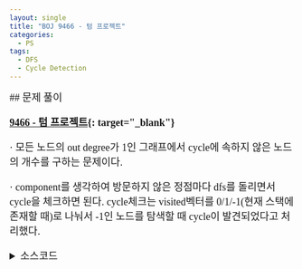 ```yaml
---
layout: single
title: "BOJ 9466 - 텀 프로젝트"
categories:
  - PS
tags:
  - DFS
  - Cycle Detection
---
```


<div markdown="1" style="font-size:18px;font-family:'Consolas', 맑은 고딕;">
## 문제 풀이

**[9466 - 텀 프로젝트](https://www.acmicpc.net/problem/9466){: target="_blank"}**

· 모든 노드의 out degree가 1인 그래프에서 cycle에 속하지 않은 노드의 개수를 구하는 문제이다.

· component를 생각하여 방문하지 않은 정점마다 dfs를 돌리면서 cycle을 체크하면 된다. cycle체크는 visited벡터를 0/1/-1(현재 스택에 존재할 때)로 나눠서 -1인 노드를 탐색할 때 cycle이 발견되었다고 처리했다.

<details>
<summary>소스코드</summary>
<div markdown="1" style="font-size:20px;font-family:'Consolas', 맑은 고딕;">
```cpp
#include<cstdio>
#include<vector>
#include<stack>
using namespace std;
typedef vector<int> vi;

int main()
{
	int t, n;
	vi res;
	scanf("%d", &t);
	while(t--){
		scanf("%d", &n);
		int cidx=0, gidx=1;
		vi g(n), visited(n, 0), group(n, 0);
		for(int i=0;i<n;i++){
			int t;
			scanf("%d", &t);
			g[i]=--t;
		}
		
		while(cidx!=n){
			if(visited[cidx]!=0){
				cidx++;
				continue;
			}
			stack<int> st;
			st.push(cidx);
			visited[cidx]=-1;
			while(!st.empty()){
				int next=g[st.top()];
				if(visited[next]==0){
					st.push(next);
					visited[next]=-1;
				}
				else if(visited[next]==-1){
					while(st.top()!=next){
						group[st.top()]=gidx;
						visited[st.top()]=1;
						st.pop();
					}
					group[next]=gidx;
					visited[next]=1;
					st.pop();
				}
				else{
					while(!st.empty()){
						visited[st.top()]=1;
						st.pop();
					}
				}
			}
			cidx++;
		}
		gidx++;
		int nogcnt=0;
		for(int i=0;i<n;i++) if(group[i]==0) nogcnt++;
		res.push_back(nogcnt);
	}
	for(int i=0;i<res.size();i++) printf("%d\n", res[i]);
}
```
</div>
</details> 
<br>
## 풀고나서  

· cidx를 사용하지 않고 `int isempty(vi& visited)`라는 함수를 따로 만들어서 components처리하는 두 번째 while문을 ```cpp while(isempty(visited)!=-1)```로 돌렸었는데 이것때문에 시간초과가 나는 것을 어디서 무한루프가 도나 착각했었다.  `priority queue`를 쓸 방법을 생각하다가 그냥 인덱스로 `while`문을 돌리면서 `visited`의 값을 처음에 확인하면 된다는 것을 깨달았다. 탐색 구현할 때마다 헷갈리지 않게 적어놔야겠다.

· **component 시작점을 찾을 때는 그냥 인덱스로 visited 체크하면서 돌리면 된다**

</div>